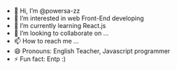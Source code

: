 - 👋 Hi, I’m @powersa-zz
- 👀 I’m interested in web Front-End developing 
- 🌱 I’m currently learning React.js 
- 💞️ I’m looking to collaborate on ...
- 📫 How to reach me ...
- 😄 Pronouns: English Teacher, Javascript programmer
- ⚡ Fun fact: Entp :)

<!---
powersa-zz/powersa-zz is a ✨ special ✨ repository because its `README.md` (this file) appears on your GitHub profile.
You can click the Preview link to take a look at your changes.
--->
